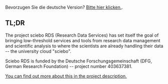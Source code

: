 Bevorzugen Sie die deutsche Version? [Bitte hier klicken.](/de).

## TL;DR

The project sciebo RDS (Research Data Services) has set itself the goal of bringing low-threshold services and tools from research data management and scientific analysis to where the scientists are already handling their data -- the university cloud "sciebo".

Sciebo RDS is funded by the Deutsche Forschungsgemeinschaft (DFG, German Research Foundation) -- project number 403637381.

[You can find out more about this in the project description.](/page/about/)
